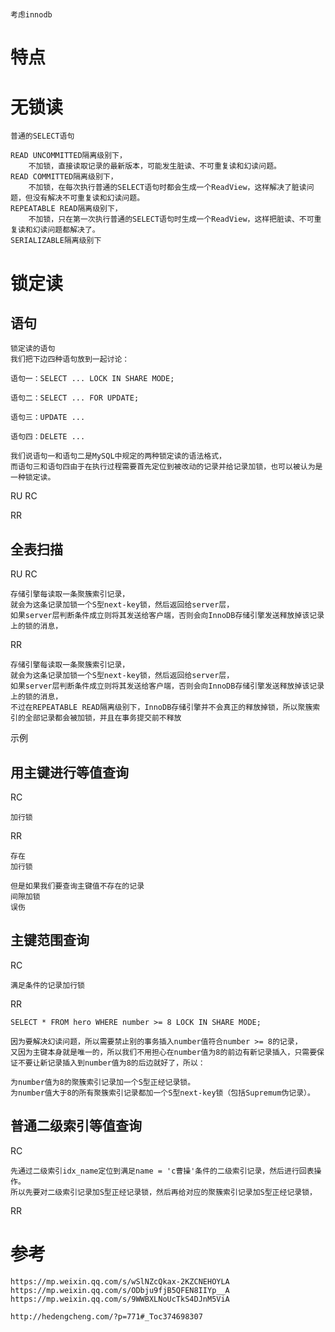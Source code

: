 
# 

    考虑innodb
    
    
# 特点    

# 无锁读


    普通的SELECT语句

    READ UNCOMMITTED隔离级别下，
        不加锁，直接读取记录的最新版本，可能发生脏读、不可重复读和幻读问题。
    READ COMMITTED隔离级别下，
        不加锁，在每次执行普通的SELECT语句时都会生成一个ReadView，这样解决了脏读问题，但没有解决不可重复读和幻读问题。
    REPEATABLE READ隔离级别下，
        不加锁，只在第一次执行普通的SELECT语句时生成一个ReadView，这样把脏读、不可重复读和幻读问题都解决了。    
    SERIALIZABLE隔离级别下

# 锁定读

## 语句
    
    锁定读的语句
    我们把下边四种语句放到一起讨论：
    
    语句一：SELECT ... LOCK IN SHARE MODE;
    
    语句二：SELECT ... FOR UPDATE;
    
    语句三：UPDATE ...
    
    语句四：DELETE ...
    
    我们说语句一和语句二是MySQL中规定的两种锁定读的语法格式，
    而语句三和语句四由于在执行过程需要首先定位到被改动的记录并给记录加锁，也可以被认为是一种锁定读。

RU
RC

RR


## 全表扫描

RU
RC

    存储引擎每读取一条聚簇索引记录，
    就会为这条记录加锁一个S型next-key锁，然后返回给server层，
    如果server层判断条件成立则将其发送给客户端，否则会向InnoDB存储引擎发送释放掉该记录上的锁的消息，

RR

    存储引擎每读取一条聚簇索引记录，
    就会为这条记录加锁一个S型next-key锁，然后返回给server层，
    如果server层判断条件成立则将其发送给客户端，否则会向InnoDB存储引擎发送释放掉该记录上的锁的消息，
    不过在REPEATABLE READ隔离级别下，InnoDB存储引擎并不会真正的释放掉锁，所以聚簇索引的全部记录都会被加锁，并且在事务提交前不释放
    
示例

    
    


## 用主键进行等值查询


    
RC   

    加行锁

RR

    存在 
    加行锁
    
    但是如果我们要查询主键值不存在的记录
    间隙加锁 
    误伤
    
        
    
##  主键范围查询

RC

    满足条件的记录加行锁

RR

    SELECT * FROM hero WHERE number >= 8 LOCK IN SHARE MODE;
    
    因为要解决幻读问题，所以需要禁止别的事务插入number值符合number >= 8的记录，
    又因为主键本身就是唯一的，所以我们不用担心在number值为8的前边有新记录插入，只需要保证不要让新记录插入到number值为8的后边就好了，所以：
    
    为number值为8的聚簇索引记录加一个S型正经记录锁。
    为number值大于8的所有聚簇索引记录都加一个S型next-key锁（包括Supremum伪记录）。
    

## 普通二级索引等值查询



RC

    先通过二级索引idx_name定位到满足name = 'c曹操'条件的二级索引记录，然后进行回表操作。
    所以先要对二级索引记录加S型正经记录锁，然后再给对应的聚簇索引记录加S型正经记录锁，

RR



# 参考

    https://mp.weixin.qq.com/s/wSlNZcQkax-2KZCNEHOYLA
    https://mp.weixin.qq.com/s/ODbju9fjB5QFEN8IIYp__A
    https://mp.weixin.qq.com/s/9WWBXLNoUcTkS4DJnM5ViA
    
    http://hedengcheng.com/?p=771#_Toc374698307

                 